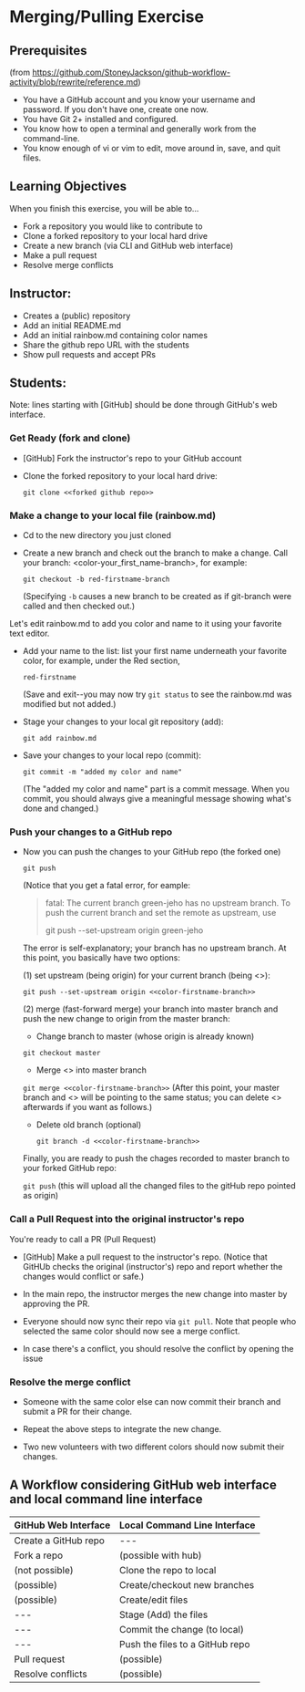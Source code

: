 # Merging/Pulling Exercise

## Prerequisites 

(from https://github.com/StoneyJackson/github-workflow-activity/blob/rewrite/reference.md)

- You have a GitHub account and you know your username and password. If you
  don't have one, create one now.
- You have Git 2+ installed and configured.
- You know how to open a terminal and generally work from the command-line.
- You know enough of vi or vim to edit, move around in, save, and quit files.

## Learning Objectives
When you finish this exercise, you will be able to...
- Fork a repository you would like to contribute to
- Clone a forked repository to your local hard drive
- Create a new branch (via CLI and GitHub web interface)
- Make a pull request 
- Resolve merge conflicts

## Instructor:

- Creates a (public) repository
- Add an initial README.md
- Add an initial rainbow.md containing color names
- Share the github repo URL with the students
- Show pull requests and accept PRs 

## Students: 
Note: lines starting with [GitHub] should be done through GitHub's web interface.

### Get Ready (fork and clone)

- [GitHub] Fork the instructor's repo to your GitHub account

- Clone the forked repository to your local hard drive:

  `git clone <<forked github repo>>`

### Make a change to your local file (rainbow.md)

- Cd to the new directory you just cloned

- Create a new branch and check out the branch to make a change. Call your branch: <color-your_first_name-branch>, for example:

  `git checkout -b red-firstname-branch`

  (Specifying `-b` causes a new branch to be created as if git-branch were called and then checked out.)

Let's edit rainbow.md to add you color and name to it using your favorite text editor.

- Add your name to the list: list your first name underneath your favorite color, for example, under the Red section,

  `red-firstname`

  (Save and exit--you may now try `git status` to see the rainbow.md was modified but not added.)

- Stage your changes to your local git repository (add):

  `git add rainbow.md`

- Save your changes to your local repo (commit):

  `git commit -m "added my color and name"`

  (The "added my color and name" part is a commit message. When you commit, you should always give a meaningful message showing what's done and changed.)

### Push your changes to a GitHub repo

- Now you can push the changes to your GitHub repo (the forked one)

  `git push`

  (Notice that you get a fatal error, for eample:

  > fatal: The current branch green-jeho has no upstream branch.
  > To push the current branch and set the remote as upstream, use
  > 
  >    git push --set-upstream origin green-jeho

  The error is self-explanatory; your branch has no upstream branch. At this point, you basically have two options: 

  (1) set upstream (being origin) for your current branch (being <<color-firstname-branch>>): 

  `git push --set-upstream origin <<color-firstname-branch>>`

  (2) merge (fast-forward merge) your branch into master branch and push the new change to origin from the master branch:

  - Change branch to master (whose origin is already known)

  `git checkout master`

  - Merge <<color-firstname-branch>> into master branch
  
  `git merge <<color-firstname-branch>>` (After this point, your master branch and <<color-firstname-branch>> will be pointing to the same status; you can delete <<color-firstname-branch>> afterwards if you want as follows.)

  - Delete old branch (optional)
  
    `git branch -d <<color-firstname-branch>>` 

  Finally, you are ready to push the chages recorded to master branch to your forked GitHub repo:
  
    `git push` (this will upload all the changed files to the gitHub repo pointed as origin)
  
### Call a Pull Request into the original instructor's repo

You're ready to call a PR (Pull Request)

- [GitHub] Make a pull request to the instructor's repo. (Notice that GitHUb checks the original (instructor's) repo and report whether the changes would conflict or safe.) 

- In the main repo, the instructor merges the new change into master by approving the PR.

- Everyone should now sync their repo via `git pull`. Note that people who selected the same color should now see a merge conflict.

- In case there's a conflict, you should resolve the conflict by opening the issue

### Resolve the merge conflict
  
- Someone with the same color else can now commit their branch and submit a PR for their change.
  
- Repeat the above steps to integrate the new change.

- Two new volunteers with two different colors should now submit their changes.

## A Workflow considering GitHub web interface and local command line interface

| GitHub Web Interface | Local Command Line Interface |
| --- | --- |
| Create a GitHub repo | --- |
| Fork a repo | (possible with hub) |
| (not possible) | Clone the repo to local |
| (possible) | Create/checkout new branches |
| (possible) | Create/edit files |
| --- | Stage (Add) the files |
| --- | Commit the change (to local) |
| --- | Push the files to a GitHub repo |
| Pull request | (possible) |
| Resolve conflicts | (possible) |

